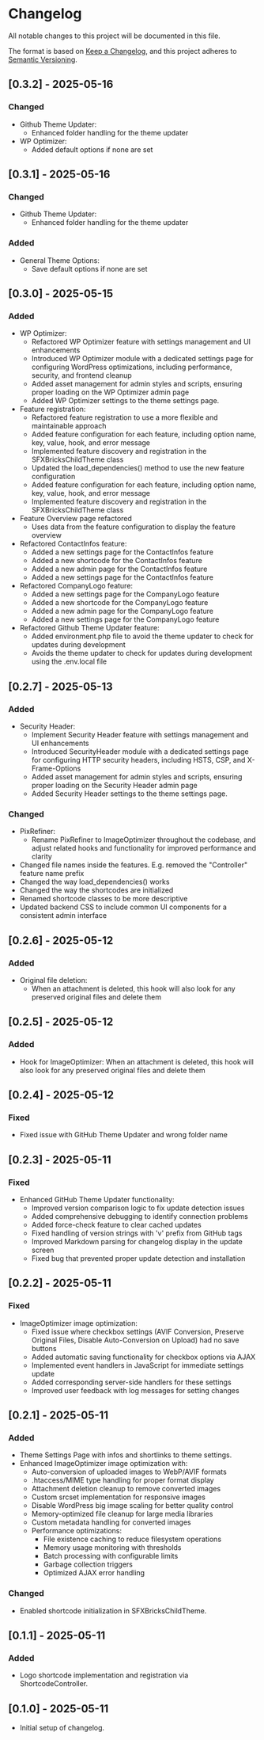 <!-- markdownlint-disable MD024 -->
# Changelog

All notable changes to this project will be documented in this file.

The format is based on [Keep a Changelog](https://keepachangelog.com/en/1.0.0/),
and this project adheres to [Semantic Versioning](https://semver.org/spec/v2.0.0.html).

## [0.3.2] - 2025-05-16

### Changed

- Github Theme Updater:
  - Enhanced folder handling for the theme updater
- WP Optimizer:
  - Added default options if none are set

## [0.3.1] - 2025-05-16

### Changed

- Github Theme Updater:
  - Enhanced folder handling for the theme updater

### Added

- General Theme Options:
  - Save default options if none are set

## [0.3.0] - 2025-05-15

### Added

- WP Optimizer:
  - Refactored WP Optimizer feature with settings management and UI enhancements
  - Introduced WP Optimizer module with a dedicated settings page for configuring WordPress optimizations, including performance, security, and frontend cleanup
  - Added asset management for admin styles and scripts, ensuring proper loading on the WP Optimizer admin page
  - Added WP Optimizer settings to the theme settings page.
- Feature registration:
  - Refactored feature registration to use a more flexible and maintainable approach
  - Added feature configuration for each feature, including option name, key, value, hook, and error message
  - Implemented feature discovery and registration in the SFXBricksChildTheme class
  - Updated the load_dependencies() method to use the new feature configuration
  - Added feature configuration for each feature, including option name, key, value, hook, and error message
  - Implemented feature discovery and registration in the SFXBricksChildTheme class
- Feature Overview page refactored
  - Uses data from the feature configuration to display the feature overview
- Refactored ContactInfos feature:
  - Added a new settings page for the ContactInfos feature
  - Added a new shortcode for the ContactInfos feature
  - Added a new admin page for the ContactInfos feature
  - Added a new settings page for the ContactInfos feature
- Refactored CompanyLogo feature:
  - Added a new settings page for the CompanyLogo feature
  - Added a new shortcode for the CompanyLogo feature
  - Added a new admin page for the CompanyLogo feature
  - Added a new settings page for the CompanyLogo feature
- Refactored Github Theme Updater feature:
  - Added environment.php file to avoid the theme updater to check for updates during development
  - Avoids the theme updater to check for updates during development using the .env.local file

## [0.2.7] - 2025-05-13

### Added

- Security Header:
  - Implement Security Header feature with settings management and UI enhancements
  - Introduced SecurityHeader module with a dedicated settings page for configuring HTTP security headers, including HSTS, CSP, and X-Frame-Options
  - Added asset management for admin styles and scripts, ensuring proper loading on the Security Header admin page
  - Added Security Header settings to the theme settings page.

### Changed

- PixRefiner:
  - Rename PixRefiner to ImageOptimizer throughout the codebase, and adjust related hooks and functionality for improved performance and clarity
- Changed file names inside the features. E.g. removed the "Controller" feature name prefix
- Changed the way load_dependencies() works
- Changed the way the shortcodes are initialized
- Renamed shortcode classes to be more descriptive
- Updated backend CSS to include common UI components for a consistent admin interface

## [0.2.6] - 2025-05-12

### Added

- Original file deletion:
  - When an attachment is deleted, this hook will also look for any preserved original files and delete them

## [0.2.5] - 2025-05-12

### Added

- Hook for ImageOptimizer: When an attachment is deleted, this hook will also look for any preserved original files and delete them

## [0.2.4] - 2025-05-12

### Fixed

- Fixed issue with GitHub Theme Updater and wrong folder name

## [0.2.3] - 2025-05-11

### Fixed

- Enhanced GitHub Theme Updater functionality:
  - Improved version comparison logic to fix update detection issues
  - Added comprehensive debugging to identify connection problems
  - Added force-check feature to clear cached updates
  - Fixed handling of version strings with 'v' prefix from GitHub tags
  - Improved Markdown parsing for changelog display in the update screen
  - Fixed bug that prevented proper update detection and installation

## [0.2.2] - 2025-05-11

### Fixed

- ImageOptimizer image optimization:
  - Fixed issue where checkbox settings (AVIF Conversion, Preserve Original Files, Disable Auto-Conversion on Upload) had no save buttons
  - Added automatic saving functionality for checkbox options via AJAX
  - Implemented event handlers in JavaScript for immediate settings update
  - Added corresponding server-side handlers for these settings
  - Improved user feedback with log messages for setting changes

## [0.2.1] - 2025-05-11

### Added

- Theme Settings Page with infos and shortlinks to theme settings.
- Enhanced ImageOptimizer image optimization with:
  - Auto-conversion of uploaded images to WebP/AVIF formats
  - .htaccess/MIME type handling for proper format display
  - Attachment deletion cleanup to remove converted images
  - Custom srcset implementation for responsive images
  - Disable WordPress big image scaling for better quality control
  - Memory-optimized file cleanup for large media libraries
  - Custom metadata handling for converted images
  - Performance optimizations:
    - File existence caching to reduce filesystem operations
    - Memory usage monitoring with thresholds
    - Batch processing with configurable limits
    - Garbage collection triggers
    - Optimized AJAX error handling

### Changed

- Enabled shortcode initialization in SFXBricksChildTheme.

## [0.1.1] - 2025-05-11

### Added

- Logo shortcode implementation and registration via ShortcodeController.

## [0.1.0] - 2025-05-11

- Initial setup of changelog.
